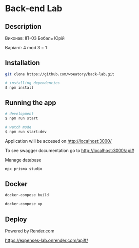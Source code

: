 # Back-end Lab

## Description

Виконав:
ІП-03 Бобаль Юрій

Варіант: 4 mod 3 = 1

## Installation

```bash
git clone https://github.com/woeatory/back-lab.git
```

```bash
# installing dependencies
$ npm install
```

## Running the app

```bash
# development
$ npm run start

# watch mode
$ npm run start:dev
```

Application will be accesed on <http://localhost:3000/>

To see swagger documentation go to <http://localhost:3000/api#>

Manage database

```bash
npx prisma studio
```

## Docker

```bash
docker-compose build
```

```bash
docker-compose up
```

## Deploy

Powered by Render.com

<https://expenses-lab.onrender.com/api#/>
